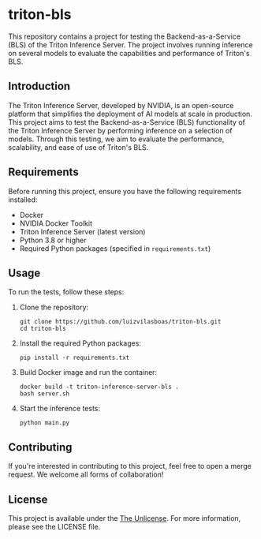 # triton-bls

This repository contains a project for testing the Backend-as-a-Service (BLS) of the Triton Inference Server. The project involves running inference on several models to evaluate the capabilities and performance of Triton's BLS.

## Introduction

The Triton Inference Server, developed by NVIDIA, is an open-source platform that simplifies the deployment of AI models at scale in production. This project aims to test the Backend-as-a-Service (BLS) functionality of the Triton Inference Server by performing inference on a selection of models. Through this testing, we aim to evaluate the performance, scalability, and ease of use of Triton's BLS.

## Requirements

Before running this project, ensure you have the following requirements installed:

- Docker
- NVIDIA Docker Toolkit
- Triton Inference Server (latest version)
- Python 3.8 or higher
- Required Python packages (specified in `requirements.txt`)

## Usage

To run the tests, follow these steps:

1. Clone the repository:
    ```
    git clone https://github.com/luizvilasboas/triton-bls.git
    cd triton-bls
    ```

2. Install the required Python packages:
    ```
    pip install -r requirements.txt
    ```

3. Build Docker image and run the container:
    ```
    docker build -t triton-inference-server-bls .
    bash server.sh
    ```

4. Start the inference tests:
    ```
    python main.py
    ```

## Contributing

If you're interested in contributing to this project, feel free to open a merge request. We welcome all forms of collaboration!

## License

This project is available under the [The Unlicense](https://github.com/luizvilasboas/triton-bls/blob/main/LICENSE). For more information, please see the LICENSE file.
